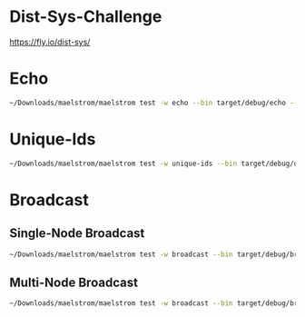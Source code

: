 # Dist-Sys-Challenge
https://fly.io/dist-sys/

# Echo

```sh
~/Downloads/maelstrom/maelstrom test -w echo --bin target/debug/echo --node-count 1 --time-limit 10
```

# Unique-Ids
```sh
~/Downloads/maelstrom/maelstrom test -w unique-ids --bin target/debug/unique-ids --time-limit 30 --rate 1000 --node-count 3 --availability total --nemesis partition
```

# Broadcast

## Single-Node Broadcast

```sh
~/Downloads/maelstrom/maelstrom test -w broadcast --bin target/debug/broadcast --node-count 1 --time-limit 20 --rate 10
```

## Multi-Node Broadcast

```sh
~/Downloads/maelstrom/maelstrom test -w broadcast --bin target/debug/broadcast --node-count 5 --time-limit 20 --rate 10
```
